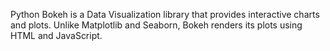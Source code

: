 Python Bokeh is a Data Visualization library that provides interactive charts and plots. Unlike Matplotlib and Seaborn, Bokeh renders its plots using HTML and JavaScript. 